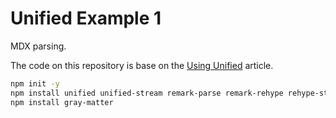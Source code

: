# Unified Example 1

MDX parsing.

The code on this repository is base on the
[Using Unified](https://unifiedjs.com/learn/guide/using-unified/)
article.

```bash
npm init -y
npm install unified unified-stream remark-parse remark-rehype rehype-stringify remark-gfm rehype-document rehype-format
npm install gray-matter
```
